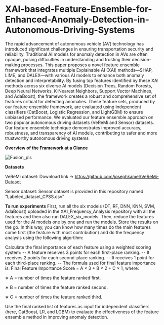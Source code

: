 # XAI-based-Feature-Ensemble-for-Enhanced-Anomaly-Detection-in-Autonomous-Driving-Systems

The rapid advancement of autonomous vehicle (AV) technology has introduced significant
challenges in ensuring transportation security and reliability. Traditional AI models for anomaly detection
in AVs are often opaque, posing difficulties in understanding and trusting their decision-making processes.
This paper proposes a novel feature ensemble framework that integrates multiple Explainable AI (XAI)
methods—SHAP, LIME, and DALEX—with various AI models to enhance both anomaly detection and
interpretability. By fusing top features identified by these XAI methods across six diverse AI models
(Decision Trees, Random Forests, Deep Neural Networks, K-Nearest Neighbors, Support Vector Machines,
and AdaBoost), the framework creates a robust and comprehensive set of features critical for detecting
anomalies. These feature sets, produced by our feature ensemble framework, are evaluated using independent
classifiers (CatBoost, Logistic Regression, and LightGBM) to ensure unbiased performance. We evaluated
our feature ensemble approach on two popular autonomous driving datasets (VeReMi and Sensor) datasets.
Our feature ensemble technique demonstrates improved accuracy, robustness, and transparency of AI
models, contributing to safer and more trustworthy autonomous driving systems


**Overview of the Framework at a Glance**

![Fusion_pls](https://github.com/user-attachments/assets/a17ff5c0-bb04-4040-a836-f6c70dd3f5d7)

**Datasets**

VeReMi dataset: Download link -> https://github.com/josephkamel/VeReMi-Dataset

Sensor dataset: Sensor dataset is provided in this repository named "Labeled_dataset_CPSS.csv"


**To run experiments**
First, run all the six models (DT, RF, DNN, KNN, SVM, AdaBoost) uploaded in the XAI_Frequency_Analysis repository with all the features and then also run DALEX_six_models. Then, reduce the features used for the AI models one by one and run the models. Store the results on the go. In this way, you can know how many times do the main features come first (the feature with most contribution) and do the frequency analysis using the following algortihm:

Calculate the final importance of each feature using a
weighted scoring system:
-- A feature receives 3 points for each first-place
ranking.
-- It receives 2 points for each second-place ranking.
-- It receives 1 point for each third-place ranking.
-- The formula used for final feature importance is:
Final Feature Importance Score = A × 3 + B × 2 +
C × 1, where:

∗ A = number of times the feature ranked first.

∗ B = number of times the feature ranked second.

∗ C = number of times the feature ranked third.


Use the final ranked list of features as input for independent classifiers (here, CatBoost, LR, and LGBM) to evaluate the effectiveness of the feature ensemble method in improving anomaly detection.



